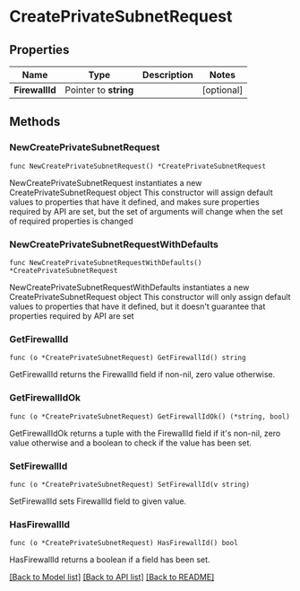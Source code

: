 # CreatePrivateSubnetRequest

## Properties

Name | Type | Description | Notes
------------ | ------------- | ------------- | -------------
**FirewallId** | Pointer to **string** |  | [optional] 

## Methods

### NewCreatePrivateSubnetRequest

`func NewCreatePrivateSubnetRequest() *CreatePrivateSubnetRequest`

NewCreatePrivateSubnetRequest instantiates a new CreatePrivateSubnetRequest object
This constructor will assign default values to properties that have it defined,
and makes sure properties required by API are set, but the set of arguments
will change when the set of required properties is changed

### NewCreatePrivateSubnetRequestWithDefaults

`func NewCreatePrivateSubnetRequestWithDefaults() *CreatePrivateSubnetRequest`

NewCreatePrivateSubnetRequestWithDefaults instantiates a new CreatePrivateSubnetRequest object
This constructor will only assign default values to properties that have it defined,
but it doesn't guarantee that properties required by API are set

### GetFirewallId

`func (o *CreatePrivateSubnetRequest) GetFirewallId() string`

GetFirewallId returns the FirewallId field if non-nil, zero value otherwise.

### GetFirewallIdOk

`func (o *CreatePrivateSubnetRequest) GetFirewallIdOk() (*string, bool)`

GetFirewallIdOk returns a tuple with the FirewallId field if it's non-nil, zero value otherwise
and a boolean to check if the value has been set.

### SetFirewallId

`func (o *CreatePrivateSubnetRequest) SetFirewallId(v string)`

SetFirewallId sets FirewallId field to given value.

### HasFirewallId

`func (o *CreatePrivateSubnetRequest) HasFirewallId() bool`

HasFirewallId returns a boolean if a field has been set.


[[Back to Model list]](../README.md#documentation-for-models) [[Back to API list]](../README.md#documentation-for-api-endpoints) [[Back to README]](../README.md)


